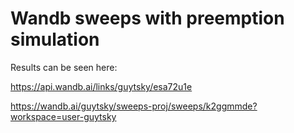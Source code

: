 # Wandb sweeps with preemption simulation

Results can be seen here: 

https://api.wandb.ai/links/guytsky/esa72u1e

https://wandb.ai/guytsky/sweeps-proj/sweeps/k2ggmmde?workspace=user-guytsky
